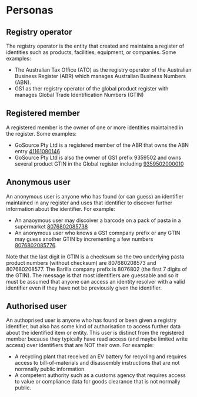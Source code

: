 # Personas

## Registry operator

The registry operator is the entity that created and maintains
a register of identities such as products,
facilities, equipment, or companies.
Some examples:

- The Australian Tax Office (ATO)
  as the registry operator of the Australian Business Register (ABR)
  which manages Australian Business Numbers (ABN).
- GS1 as ther registry operator of the global product register
  with manages Global Trade Identification Numbers (GTIN)

## Registered member

A registered member is the owner of one or more identities
maintained in the register.
Some examples:

- GoSource Pty Ltd is a registered member of the ABR
  that owns the ABN entry
  [41161080146](https://abr.business.gov.au/ABN/View?abn=41161080146)
- GoSource Pty Ltd is also the owner of GS1 prefix 9359502
  and owns several product GTIN in the Global register
  including [9359502000010](https://www.gs1.org/services/verified-by-gs1/results?gtin=9359502000010#productInformation)

## Anonymous user

An anonymous user is anyone who has found (or can guess) an identifier
maintained in any register and uses that identifier
to discover further information about the identifier.
For example:

- An anaoymous user may discoiver a barcode on a pack of pasta
  in a supermarket
  [8076802085738](https://www.gs1.org/services/verified-by-gs1/results?gtin=8076802085738#productInformation)
- An anonymous user who knows a GS1 comnpany prefix or any GTIN
  may guess another GTIN by incrementing a few numbers
  [8076802085776](https://www.gs1.org/services/verified-by-gs1/results?gtin=8076802085776#productInformation).

Note that the last digit in GTIN is a checksum
so the two underlying pasta product numbers
(without checksum) are 807680208573 and 807680208577.
The Barilla company prefix is 8076802
(the first 7 digits of the GTIN).
The message is that most identifiers are guessable
and so it must be assumed that anyone
can access an identity resolver with a valid identifier
even if they have not be previously given the identifier.

## Authorised user

An authoprised user is anyone who has found or been given
a registry identifier, but also has some kind of authorisation
to access further data about the identified item or entity.
This user is distinct from the registered member
because they typically have read access
(and maybe limited write access)
over identifiers that are NOT their own.
For example:

- A recycling plant that received an EV battery for recycling
  and requires access to bill-of-materials and disassembly instructions
  that are not normnally public information.
- A competent authority such as a customs agency
  that requires access to value or compliance data for goods
  clearance that is not normally public.
